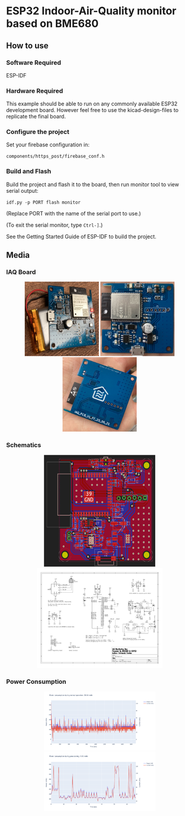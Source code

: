 # ESP32 Indoor-Air-Quality monitor based on BME680

## How to use

### Software Required

ESP-IDF

### Hardware Required

This example should be able to run on any commonly available ESP32 development board. However feel free to use the kicad-design-files to replicate the final board.

### Configure the project

Set your firebase configuration in:
```
components/https_post/firebase_conf.h
```

### Build and Flash

Build the project and flash it to the board, then run monitor tool to view serial output:

```
idf.py -p PORT flash monitor
```

(Replace PORT with the name of the serial port to use.)

(To exit the serial monitor, type ``Ctrl-]``.)

See the Getting Started Guide of ESP-IDF to build the project.

## Media

### IAQ Board
<p align="center">
<img src="media/board/with-battery.jpg" width="200" height="200">
<img src="media/board/front.jpg" width="200" height="200">
<img src="media/board/back.jpg" width="200" height="200">
</p>

### Schematics
<p align="center">
<img src="media/schematic/brd.png" width="300" height="300"></br>
<img src="media/schematic/sch.png" width="340" height="270">
</p>

### Power Consumption
<p align="center">
<img src="media/power-consumption/normal_operation.png" width="300" height="160">
<img src="media/power-consumption/provisioning.png" width="300" height="160">
</p>